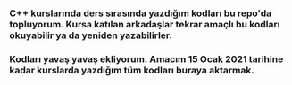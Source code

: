 ### C++ kurslarında ders sırasında yazdığım kodları bu repo'da topluyorum. Kursa katılan arkadaşlar tekrar amaçlı bu kodları okuyabilir ya da yeniden yazabilirler.
### Kodları yavaş yavaş ekliyorum. Amacım 15 Ocak 2021 tarihine kadar kurslarda yazdığım tüm kodları buraya aktarmak.
